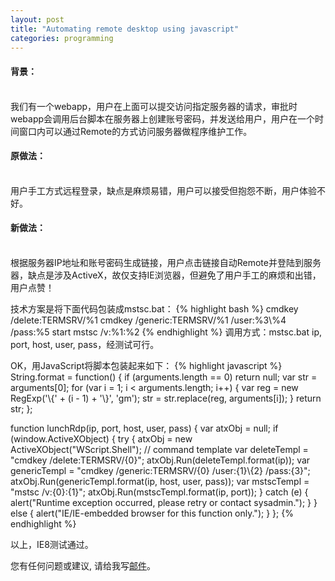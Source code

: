 ```yaml
---
layout: post
title: "Automating remote desktop using javascript"
categories: programming
---
```

#### 背景：
<br />
我们有一个webapp，用户在上面可以提交访问指定服务器的请求，审批时webapp会调用后台脚本在服务器上创建账号密码，并发送给用户，用户在一个时间窗口内可以通过Remote的方式访问服务器做程序维护工作。

#### 原做法：
<br />
用户手工方式远程登录，缺点是麻烦易错，用户可以接受但抱怨不断，用户体验不好。

#### 新做法：
<br />
根据服务器IP地址和账号密码生成链接，用户点击链接自动Remote并登陆到服务器，缺点是涉及ActiveX，故仅支持IE浏览器，但避免了用户手工的麻烦和出错，用户点赞！

技术方案是将下面代码包装成mstsc.bat：
{% highlight bash %}
cmdkey /delete:TERMSRV/%1
cmdkey /generic:TERMSRV/%1 /user:%3\\%4 /pass:%5
start mstsc /v:%1:%2
{% endhighlight %}
调用方式：mstsc.bat ip, port, host, user, pass，经测试可行。

OK，用JavaScript将脚本包装起来如下：
{% highlight javascript %}
String.format = function() {
   if (arguments.length == 0)
      return null;
   var str = arguments[0];
   for (var i = 1; i < arguments.length; i++) {
      var reg = new RegExp('\\{' + (i - 1) + '\\}', 'gm');
      str = str.replace(reg, arguments[i]);
   }
   return str;
};

function lunchRdp(ip, port, host, user, pass) {
   var atxObj = null;
   if (window.ActiveXObject) {
      try {
         atxObj = new ActiveXObject("WScript.Shell");
         // command template
         var deleteTempl = "cmdkey /delete:TERMSRV/{0}";
         atxObj.Run(deleteTempl.format(ip));
         var genericTempl = "cmdkey /generic:TERMSRV/{0} /user:{1}\\{2} /pass:{3}";
         atxObj.Run(genericTempl.format(ip, host, user, pass));
         var mstscTempl = "mstsc /v:{0}:{1}";
         atxObj.Run(mstscTempl.format(ip, port));
      } catch (e) {
         alert("Runtime exception occurred, please retry or contact sysadmin.");
      }
   } else {
      alert("IE/IE-embedded browser for this function only.");
   }
};
{% endhighlight %}

以上，IE8测试通过。

您有任何问题或建议, 请给我写[邮件](mailto:yinwer81@gmail.com)。


